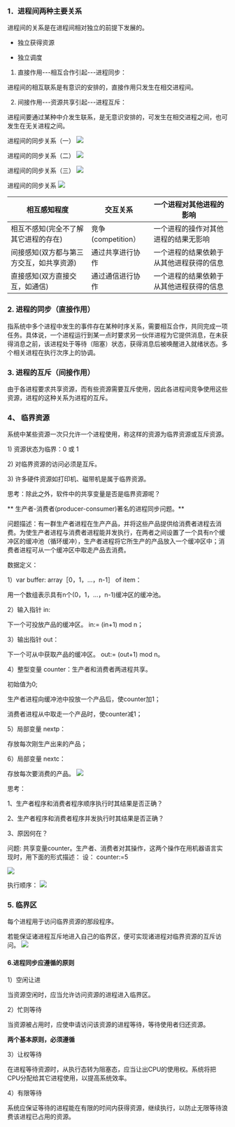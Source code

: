 ### 1．进程间两种主要关系

进程间的关系是在进程间相对独立的前提下发展的。

* 独立获得资源

* 独立调度


1) 直接作用---相互合作引起---进程同步：

进程间的相互联系是有意识的安排的，直接作用只发生在相交进程间。

2) 间接作用---资源共享引起---进程互斥：

进程间要通过某种中介发生联系，是无意识安排的，可发生在相交进程之间，也可发生在无关进程之间。

进程间的同步关系（一）
 ![](assets/图片59.png)

进程间的同步关系（二）
![](assets/图片60.png)

进程间的同步关系（三）
![](assets/图片61.png)

进程间的同步关系
![](assets/图片62.png)

| 相互感知程度 | 交互关系 | 一个进程对其他进程的影响 |
| --- | --- | --- |
| 相互不感知(完全不了解其它进程的存在) | 竞争(competition） | 一个进程的操作对其他进程的结果无影响 |
| 间接感知(双方都与第三方交互，如共享资源) | 通过共享进行协作 | 一个进程的结果依赖于从其他进程获得的信息 |
| 直接感知(双方直接交互，如通信) | 通过通信进行协作 | 一个进程的结果依赖于从其他进程获得的信息 |

### 2. 进程的同步（直接作用）

指系统中多个进程中发生的事件存在某种时序关系，需要相互合作，共同完成一项任务。具体说，一个进程运行到某一点时要求另一伙伴进程为它提供消息，在未获得消息之前，该进程处于等待（阻塞）状态，获得消息后被唤醒进入就绪状态。多个相关进程在执行次序上的协调。

### 3. 进程的互斥（间接作用）

由于各进程要求共享资源，而有些资源需要互斥使用，因此各进程间竞争使用这些资源，进程的这种关系为进程的互斥。

### 4、 临界资源

系统中某些资源一次只允许一个进程使用，称这样的资源为临界资源或互斥资源。

1\) 资源状态为临界：0 或 1

2\) 对临界资源的访问必须是互斥。

3\) 许多硬件资源如打印机、磁带机是属于临界资源。

思考：除此之外，软件中的共享变量是否是临界资源呢？

** 生产者-消费者\(producer-consumer\)著名的进程同步问题。**

问题描述：有一群生产者进程在生产产品，并将这些产品提供给消费者进程去消费。为使生产者进程与消费者进程能并发执行，在两者之间设置了一个具有n个缓冲区的缓冲池（循环缓冲），生产者进程将它所生产的产品放入一个缓冲区中；消费者进程可从一个缓冲区中取走产品去消费。

数据定义：

1）var buffer: array［0，1，…，n-1］ of item：

用一个数组表示具有n个\(0，1，…，n-1\)缓冲区的缓冲池。

2）输入指针 in:

下一个可投放产品的缓冲区。 in:= \(in+1\) mod n；

3）输出指针 out：

下一个可从中获取产品的缓冲区。 out:= \(out+1\) mod n。

4）整型变量 counter：生产者和消费者两进程共享。

初始值为0;

生产者进程向缓冲池中投放一个产品后，使counter加1；

消费者进程从中取走一个产品时，使counter减1；

5）局部变量 nextp：

存放每次刚生产出来的产品；

6）局部变量 nextc：

存放每次要消费的产品。
 ![](assets/图片64.png)

思考：

1、生产者程序和消费者程序顺序执行时其结果是否正确？

2、生产者程序和消费者程序并发执行时其结果是否正确？

3、原因何在？

问题: 共享变量counter。生产者、消费者对其操作，这两个操作在用机器语言实现时，用下面的形式描述： 设： counter:=5

![](assets/图片65.png)

执行顺序：
![](assets/图片66.png)

### 5. 临界区

每个进程用于访问临界资源的那段程序。

若能保证诸进程互斥地进入自己的临界区，便可实现诸进程对临界资源的互斥访问。
![](assets/图片67.png)

#### 6.进程同步应遵循的原则
1）空闲让进

当资源空闲时，应当允许访问资源的进程进入临界区。

2）忙则等待

 当资源被占用时，应使申请访问该资源的进程等待，等待使用者归还资源。

**两个基本原则，必须遵循**

3）让权等待

 在进程等待资源时，从执行态转为阻塞态，应当让出CPU的使用权。系统将把CPU分配给其它进程使用，以提高系统效率。

4）有限等待

 系统应保证等待的进程能在有限的时间内获得资源，继续执行，以防止无限等待浪费该进程已占用的资源。
 
